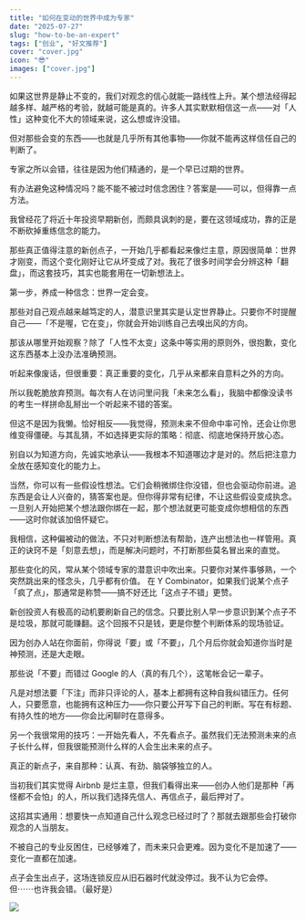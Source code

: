 ```yaml
---
title: "如何在变动的世界中成为专家"
date: "2025-07-27"
slug: "how-to-be-an-expert"
tags: ["创业", "好文推荐"]
cover: "cover.jpg"
icon: "😎"
images: ["cover.jpg"]
---
```

如果这世界是静止不变的，我们对观念的信心就能一路线性上升。某个想法经得起越多样、越严格的考验，就越可能是真的。许多人其实默默相信这一点——对「人性」这种变化不大的领域来说，这么想或许没错。



但对那些会变的东西——也就是几乎所有其他事物——你就不能再这样信任自己的判断了。



专家之所以会错，往往是因为他们精通的，是一个早已过期的世界。



有办法避免这种情况吗？能不能不被过时信念困住？答案是——可以，但得靠一点方法。



我曾经花了将近十年投资早期新创，而颇具讽刺的是，要在这领域成功，靠的正是不断砍掉重练信念的能力。



那些真正值得注意的新创点子，一开始几乎都看起来像烂主意，原因很简单：世界才刚变，而这个变化刚好让它从坏变成了对。我花了很多时间学会分辨这种「翻盘」，而这套技巧，其实也能套用在一切新想法上。



第一步，养成一种信念：世界一定会变。



那些对自己观点越来越笃定的人，潜意识里其实是认定世界静止。只要你不时提醒自己——「不是喔，它在变」，你就会开始训练自己去嗅出风的方向。



那该从哪里开始观察？除了「人性不太变」这条中等实用的原则外，很抱歉，变化这东西基本上没办法准确预测。



听起来像废话，但很重要：真正重要的变化，几乎从来都来自意料之外的方向。



所以我乾脆放弃预测。每次有人在访问里问我「未来怎么看」，我脑中都像没读书的考生一样拼命乱掰出一个听起来不错的答案。



但这不是因为我懒。恰好相反——我觉得，预测未来不但命中率可怜，还会让你思维变得僵硬。与其乱猜，不如选择更实际的策略：彻底、彻底地保持开放心态。



别自以为知道方向，先诚实地承认——我根本不知道哪边才是对的。然后把注意力全放在感知变化的能力上。



当然，你可以有一些假设性想法。它们会稍微绑住你没错，但也会驱动你前进。追东西是会让人兴奋的，猜答案也是。但你得非常有纪律，不让这些假设变成执念。
一旦别人开始把某个想法跟你绑在一起，那个想法就更可能变成你想相信的东西——这时你就该加倍怀疑它。



我相信，这种偏被动的做法，不只对判断想法有帮助，连产出想法也一样管用。真正的诀窍不是「刻意去想」，而是解决问题时，不打断那些莫名冒出来的直觉。



那些变化的风，常从某个领域专家的潜意识中吹出来。只要你对某件事够熟，一个突然跳出来的怪念头，几乎都有价值。
在 Y Combinator，如果我们说某个点子「疯了点」，那通常是称赞——搞不好还比「这点子不错」更赞。



新创投资人有极高的动机要刷新自己的信念。只要比别人早一步意识到某个点子不是垃圾，那就可能赚翻。这个回报不只是钱，更是你整个判断体系的现场验证。



因为创办人站在你面前，你得说「要」或「不要」，几个月后你就会知道你当时是神预测，还是大走眼。



那些说「不要」而错过 Google 的人（真的有几个），这笔帐会记一辈子。



凡是对想法要「下注」而非只评论的人，基本上都拥有这种自我纠错压力。任何人，只要愿意，也能拥有这种压力——你只要公开写下自己的判断。写在有标题、有持久性的地方——你会比闲聊时在意得多。



另一个我很常用的技巧：一开始先看人，不先看点子。虽然我们无法预测未来的点子长什么样，但我很能预测什么样的人会生出未来的点子。



真正的新点子，来自那种：认真、有劲、脑袋够独立的人。



当初我们其实觉得 Airbnb 是烂主意，但我们看得出来——创办人他们是那种「再怪都不会怕」的人，所以我们选择先信人、再信点子，最后押对了。



这招其实通用：想要快一点知道自己什么观念已经过时了？那就去跟那些会打破你观念的人当朋友。



不被自己的专业反困住，已经够难了，而未来只会更难。因为变化不是加速了——变化一直都在加速。



点子会生出点子，这场连锁反应从旧石器时代就没停过。我不认为它会停。
但⋯⋯也许我会错。（最好是）




![](https://prod-files-secure.s3.us-west-2.amazonaws.com/112d0858-5090-4d34-a606-b75eb8d65fd2/46476355-9cf3-4e99-9b7a-3531bc426380/1000202064.png?X-Amz-Algorithm=AWS4-HMAC-SHA256&X-Amz-Content-Sha256=UNSIGNED-PAYLOAD&X-Amz-Credential=ASIAZI2LB4664U5QLC6W%2F20250908%2Fus-west-2%2Fs3%2Faws4_request&X-Amz-Date=20250908T223155Z&X-Amz-Expires=3600&X-Amz-Security-Token=IQoJb3JpZ2luX2VjEF4aCXVzLXdlc3QtMiJGMEQCIBjRKwcxj7waO3QrvibJspmjqJAUMbKBkJ9ejMl%2BPj0XAiApAJ6nkXzvDIwQhAoNnelyWmXmVBNcDRuVvl8ZUDEmMyqIBAjH%2F%2F%2F%2F%2F%2F%2F%2F%2F%2F8BEAAaDDYzNzQyMzE4MzgwNSIMeahkP0TagLYVh0TNKtwD82kKZ4YKAbJ9LQ2Qh7vxFWaMOtiJRbKzlWBuO9w4sl82kC0V8TUjSxd6i6wubSAHI%2BJYYxhrkqR9N5LhMHGR5VzJFUXqp5daW5KsG%2F92lcs6Jz0W5PIBpiXO1yR11r8hjowyhw%2Bob8qpnTcElzb%2BMM1VV17ZsWqqrSCY7edNGS9ZPIOuLfMAjIZh0OScWYSyvdYJkafOzw%2BaWVkNTB%2BvvdUA6%2BB%2FJCW3QfmTQxGqz4CzjH3RH9%2FcpbN3SrHj9fk0EPnZgLCayq2KULjpKt12tJdyZPNXSbEs5jTdw2g2QwNKbh64%2BFkXYCIzFWU7sbRZ4ZtHcF0DiYLTVu9cwZDxViKiugPO4OnAJ4CdzHjTkWwPZATj1cC%2FekVBdgWusk1Hitryq9ROYPmU16VKrHTxh7%2F5wze97wkoMWQi9KU6KLIbmwilUKHehMQwUX%2FwP0CNJkik5GJy9G1MCwRRxpzdpJWg1uHuSOuR6CIoXaewYZLo1xcbd4x1CqGoPW2TO9JFGdmYYUHTDlYbVDkPVmX7RGwo5EoD7mKqSVLHpFeuHW2t2bVZQ2I192J%2F0nRNrY58elwa0WB99xZnkeXMTpJYARThqZfObl3pUgBUZbNZmbjvfRR5ODtwNEPuO8Mw0qT9xQY6pgFyqWR6mhmeV%2Fp075NGAGtRZprRzR5J0OXBNBzcjRqVHV2qXx%2FUJi425rLXQc8FSRfQexszyyrpTy3Y1k41k39FHdtc2xZep8KtPgvDNvjr3pnLIZitP4NKfTtacnw1YQcCqwhVKQtXy5f%2FNv1r5Bc0nJurNfMeDRQXmUSRDqz%2BtSOh43z7sgzXcjYLOlVGUUm2YVPG4mFL84jRBxAq%2FmRKuv25mckp&X-Amz-Signature=c3e2c058ef0d711bfadd2cee3f2fc80625b7a61a7932262a1963498717bf1182&X-Amz-SignedHeaders=host&x-amz-checksum-mode=ENABLED&x-id=GetObject)

